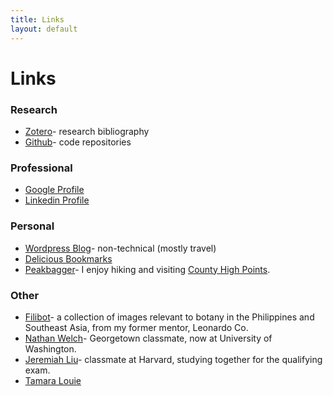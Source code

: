 ```yaml
---
title: Links
layout: default
---
```


Links
====

### Research
* [Zotero](https://www.zotero.org/willtownes)- research bibliography
* [Github](https://github.com/willtownes)- code repositories

### Professional
* [Google Profile](https://profiles.google.com/will.townes/about)
* [Linkedin Profile](https://www.linkedin.com/in/willtownes1)

### Personal
* [Wordpress Blog](https://willtownes.wordpress.com)- non-technical (mostly travel)
* [Delicious Bookmarks](https://delicious.com/will.townes)
* [Peakbagger](http://peakbagger.com/climber/climber.aspx?cid=6363)- I enjoy hiking and visiting [County High Points](http://cohp.org/).

### Other
* [Filibot](https://www.flickr.com/photos/filibot)- a collection of images relevant to botany in the Philippines and Southeast Asia, from my former mentor, Leonardo Co.
* [Nathan Welch](http://www.nathangwelch.com/)- Georgetown classmate, now at University of Washington.
* [Jeremiah Liu](http://jereliu.github.io/)- classmate at Harvard, studying together for the qualifying exam.
* [Tamara Louie](http://tklouie.github.io/)





